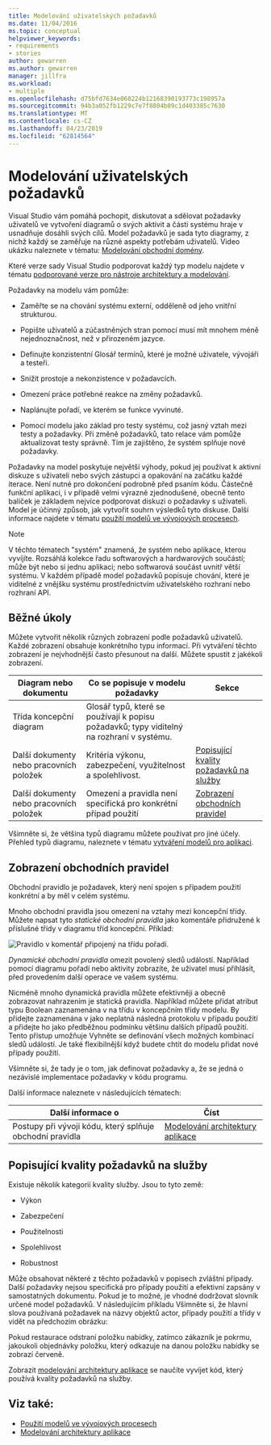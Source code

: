 ```yaml
---
title: Modelování uživatelských požadavků
ms.date: 11/04/2016
ms.topic: conceptual
helpviewer_keywords:
- requirements
- stories
author: gewarren
ms.author: gewarren
manager: jillfra
ms.workload:
- multiple
ms.openlocfilehash: d75bfd7634e068224b12168390193773c198957a
ms.sourcegitcommit: 94b3a052fb1229c7e7f8804b09c1d403385c7630
ms.translationtype: MT
ms.contentlocale: cs-CZ
ms.lasthandoff: 04/23/2019
ms.locfileid: "62814564"
---
```

# <a name="model-user-requirements"></a>Modelování uživatelských požadavků

Visual Studio vám pomáhá pochopit, diskutovat a sdělovat požadavky uživatelů ve vytvoření diagramů o svých aktivit a části systému hraje v usnadňuje dosáhli svých cílů. Model požadavků je sada tyto diagramy, z nichž každý se zaměřuje na různé aspekty potřebám uživatelů. Video ukázku naleznete v tématu: [Modelování obchodní domény](https://channel9.msdn.com/blogs/clinted/uml-with-vs-2010-part-3-modeling-the-business-domain).

Které verze sady Visual Studio podporovat každý typ modelu najdete v tématu [podporované verze pro nástroje architektury a modelování](../modeling/what-s-new-for-design-in-visual-studio.md#VersionSupport).

Požadavky na modelu vám pomůže:

- Zaměřte se na chování systému externí, odděleně od jeho vnitřní strukturou.

- Popište uživatelů a zúčastněných stran pomocí musí mít mnohem méně nejednoznačnost, než v přirozeném jazyce.

- Definujte konzistentní Glosář termínů, které je možné uživatele, vývojáři a testeři.

- Snížit prostoje a nekonzistence v požadavcích.

- Omezení práce potřebné reakce na změny požadavků.

- Naplánujte pořadí, ve kterém se funkce vyvinuté.

- Pomocí modelu jako základ pro testy systému, což jasný vztah mezi testy a požadavky. Při změně požadavků, tato relace vám pomůže aktualizovat testy správně. Tím je zajištěno, že systém splňuje nové požadavky.

Požadavky na model poskytuje největší výhody, pokud jej používat k aktivní diskuze s uživateli nebo svých zástupci a opakování na začátku každé iterace. Není nutné pro dokončení podrobně před psaním kódu. Částečně funkční aplikaci, i v případě velmi výrazně zjednodušené, obecně tento balíček je základem nejvíce podporovat diskuzi o požadavky s uživateli. Model je účinný způsob, jak vytvořit souhrn výsledků tyto diskuse. Další informace najdete v tématu [použití modelů ve vývojových procesech](../modeling/use-models-in-your-development-process.md).

> [!NOTE]
> V těchto tématech "systém" znamená, že systém nebo aplikace, kterou vyvíjíte. Rozsáhlá kolekce řadu softwarových a hardwarových součástí; může být nebo si jednu aplikaci; nebo softwarová součást uvnitř větší systému. V každém případě model požadavků popisuje chování, které je viditelné z vnějšku systému prostřednictvím uživatelského rozhraní nebo rozhraní API.

## <a name="common-tasks"></a>Běžné úkoly

Můžete vytvořit několik různých zobrazení podle požadavků uživatelů.  Každé zobrazení obsahuje konkrétního typu informací.  Při vytváření těchto zobrazení je nejvhodnější často přesunout na další. Můžete spustit z jakékoli zobrazení.

|Diagram nebo dokumentu|Co se popisuje v modelu požadavky|Sekce|
|-|-|-|
|Třída koncepční diagram|Glosář typů, které se používají k popisu požadavků; typy viditelný na rozhraní v systému.||
|Další dokumenty nebo pracovních položek|Kritéria výkonu, zabezpečení, využitelnost a spolehlivost.|[Popisující kvality požadavků na služby](#QoSRequirements)|
|Další dokumenty nebo pracovních položek|Omezení a pravidla není specifická pro konkrétní případ použití|[Zobrazení obchodních pravidel](#BusinessRules)|

Všimněte si, že většina typů diagramu můžete používat pro jiné účely. Přehled typů diagramu, naleznete v tématu [vytváření modelů pro aplikaci](../modeling/create-models-for-your-app.md).

## <a name="BusinessRules"></a> Zobrazení obchodních pravidel

Obchodní pravidlo je požadavek, který není spojen s případem použití konkrétní a by měl v celém systému.

Mnoho obchodní pravidla jsou omezení na vztahy mezi koncepční třídy. Můžete napsat tyto *statické obchodní pravidla* jako komentáře přidružené k příslušné třídy v diagramu tříd koncepční. Příklad:

![Pravidlo v komentář připojený na třídu pořadí.](../modeling/media/uml_reqmcd2.png)

*Dynamické obchodní pravidla* omezit povolený sledů událostí. Například pomocí diagramu pořadí nebo aktivity zobrazíte, že uživatel musí přihlásit, před provedením další operace ve vašem systému.

Nicméně mnoho dynamická pravidla můžete efektivněji a obecně zobrazovat nahrazením je statická pravidla. Například můžete přidat atribut typu Boolean zaznamenána v na třídu v koncepčním třídy modelu. By přidejte zaznamenána v jako neplatná následná protokolu v případu použití a přidejte ho jako předběžnou podmínku většinu dalších případů použití. Tento přístup umožňuje Vyhněte se definování všech možných kombinací sledů událostí. Je také flexibilnější když budete chtít do modelu přidat nové případy použití.

Všimněte si, že tady je o tom, jak definovat požadavky a, že se jedná o nezávislé implementace požadavky v kódu programu.

Další informace naleznete v následujících tématech:

|Další informace o|Číst|
|-|-|
|Postupy při vývoji kódu, který splňuje obchodní pravidla|[Modelování architektury aplikace](../modeling/model-your-app-s-architecture.md)|

## <a name="QoSRequirements"></a> Popisující kvality požadavků na služby

Existuje několik kategorií kvality služby. Jsou to tyto země:

- Výkon

- Zabezpečení

- Použitelnosti

- Spolehlivost

- Robustnost

Může obsahovat některé z těchto požadavků v popisech zvláštní případy. Další požadavky nejsou specifická pro případy použití a efektivní zapsány v samostatných dokumentu. Pokud je to možné, je vhodné dodržovat slovník určené model požadavků. V následujícím příkladu Všimněte si, že hlavní slova používaná požadavek na názvy objektů actor, případy použití a třídy v vidět na předchozím obrázku:

Pokud restaurace odstraní položku nabídky, zatímco zákazník je pokrmu, jakoukoli objednávky položku, který odkazuje na danou položku nabídky se zobrazí červeně.

Zobrazit [modelování architektury aplikace](../modeling/model-your-app-s-architecture.md) se naučíte vyvíjet kód, který používá kvality požadavků na služby.

## <a name="see-also"></a>Viz také:

- [Použití modelů ve vývojových procesech](../modeling/use-models-in-your-development-process.md)
- [Modelování architektury aplikace](../modeling/model-your-app-s-architecture.md)
